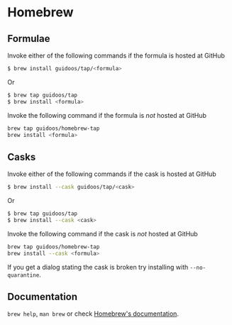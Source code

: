 # Homebrew

## Formulae
Invoke either of the following commands if the formula is hosted at GitHub

```sh
$ brew install guidoos/tap/<formula>
```

Or

```sh
$ brew tap guidoos/tap
$ brew install <formula>
```

Invoke the following command if the formula is *not* hosted at GitHub

```sh
brew tap guidoos/homebrew-tap 
brew install <formula>
```

## Casks
Invoke either of the following commands if the cask is hosted at GitHub

```sh
$ brew install --cask guidoos/tap/<cask>
```

Or

```sh
$ brew tap guidoos/tap
$ brew install --cask <cask>
```

Invoke the following command if the cask is *not* hosted at GitHub

```sh
brew tap guidoos/homebrew-tap 
brew install --cask <formula>
```

If you get a dialog stating the cask is broken try installing with `--no-quarantine`.

## Documentation
`brew help`, `man brew` or check [Homebrew's documentation](https://docs.brew.sh).
